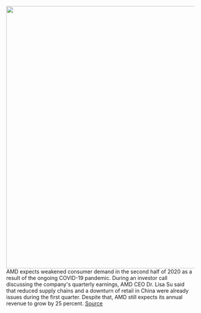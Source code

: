 <img src='https://cdn.vox-cdn.com/thumbor/6oOqGWtfbpV8-jnNATMMhDfHPPY=/0x0:5120x2880/1200x800/filters:focal(2151x1031:2969x1849)/cdn.vox-cdn.com/uploads/chorus_image/image/66723028/Screen_Shot_2020_01_21_at_10.15.41_AM.0.png' width='700px' /><br/>
AMD expects weakened consumer demand in the second half of 2020 as a result of the ongoing COVID-19 pandemic. During an investor call discussing the company's quarterly earnings, AMD CEO Dr. Lisa Su said that reduced supply chains and a downturn of retail in China were already issues during the first quarter. Despite that, AMD still expects its annual revenue to grow by 25 percent.
<a href='https://www.theverge.com/2020/4/28/21238431/amd-q1-2020-quarterly-profit-results-demand-ryzen-radeon'> Source <a/>